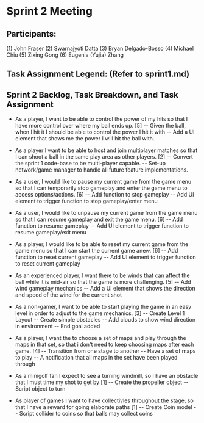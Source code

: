 # Sprint 2 Meeting

## Participants:
(1) John Fraser
(2) Swarnajyoti Datta
(3) Bryan Delgado-Bosso
(4) Michael Chiu
(5) Zixing Gong
(6) Eugenia (Yujia) Zhang

## Task Assignment Legend: (Refer to sprint1.md)

## Sprint 2 Backlog, Task Breakdown, and Task Assignment
- As a player, I want to be able to control the power of my hits so that I have more control over where my ball ends up. [5]
-- Given the ball, when I hit it I should be able to control the power I hit it with
-- Add a UI element that shows me the power I will hit the ball with.

- As a player I want to be able to host and join multiplayer matches so that I can shoot a ball in the same play area as other players. [2]
-- Convert the sprint 1 code-base to be multi-player capable.
-- Set-up network/game manager to handle all future feature implementations.

- As a user, I would like to pause my current game from the game menu so that I can temporarily stop gameplay and enter the game menu to access options/actions. [6]
-- Add function to stop gameplay
-- Add UI element to trigger function to stop gameplay/enter menu

- As a user, I would like to unpause my current game from the game menu so that I can resume gameplay and exit the game menu. [6]
-- Add function to resume gameplay
-- Add UI element to trigger function to resume gameplay/exit menu

- As a player, I would like to be able to reset my current game from the game menu so that I can start the current game anew. [6]
-- Add function to reset current gameplay
-- Add UI element to trigger function to reset current gameplay

- As an experienced player, I want there to be winds that can affect the ball while it is mid-air so that the game is more challenging. [5]
-- Add wind gameplay mechanics
-- Add a UI element that shows the direction and speed of the wind for the current shot

- As a non-gamer, I want to be able to start playing the game in an easy level in order to adjust to the game mechanics. [3]
-- Create Level 1 Layout
-- Create simple obstacles
-- Add clouds to show wind direction in environment
-- End goal added

- As a player, I want the to choose a set of maps and play through the maps in that set, so that i don't need to keep choosing maps after each game. [4]
-- Transition from one stage to another
-- Have a set of maps to play
-- A notification that all maps in the set have been played through

- As a minigolf fan I expect to see a turning windmill, so I have an obstacle that I must time my shot to get by [1]
-- Create the propeller object
-- Script object to turn

- As  player of games I want to have collectivles throughout the stage, so that I have a reward for going elaborate paths [1]
-- Create Coin model
-- Script collider to coins so that balls may collect coins
